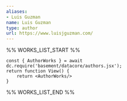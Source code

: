 ```yaml
---
aliases:
- Luis Guzman
name: Luis Guzman
type: author
url: https://www.luisjguzman.com/
---
```



%% WORKS_LIST_START %%

```datacorejsx
const { AuthorWorks } = await dc.require('basement/datacore/authors.jsx');
return function View() {
    return <AuthorWorks/>
}
```
%% WORKS_LIST_END %%
